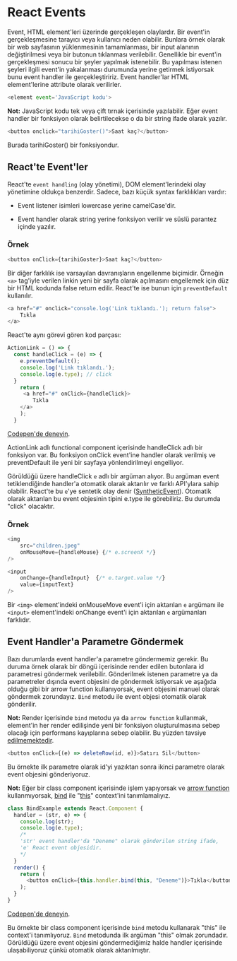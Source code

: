 # React Events

Event, HTML element'leri üzerinde gerçekleşen olaylardır. Bir event'in gerçekleşmesine tarayıcı veya kullanıcı neden olabilir. Bunlara örnek olarak bir web sayfasının yüklenmesinin tamamlanması, bir input alanının değiştirilmesi veya bir butonun tıklanması verilebilir. Genellikle bir event'in gerçekleşmesi sonucu bir şeyler yapılmak istenebilir. Bu yapılması istenen şeyleri ilgili event'in yakalanması durumunda yerine getirmek istiyorsak bunu event handler ile gerçekleştiririz. Event handler'lar HTML element'lerine attribute olarak verilirler.

```javascript
<element event='JavaScript kodu'>
```

**Not:** JavaScript kodu tek veya çift tırnak içerisinde yazılabilir. Eğer event handler bir fonksiyon olarak belirtilecekse o da bir string ifade olarak yazılır.

```javascript
<button onclick="tarihiGoster()">Saat kaç?</button>
```

Burada tarihiGoster() bir fonksiyondur.

## React'te Event'ler

React'te `event handling` (olay yönetimi), DOM element'lerindeki olay yönetimine oldukça benzerdir. Sadece, bazı küçük syntax farklılıkları vardır:

- Event listener isimleri lowercase yerine camelCase'dir.

- Event handler olarak string yerine fonksiyon verilir ve süslü parantez içinde yazılır.

### Örnek

```javascript
<button onClick={tarihiGoster}>Saat kaç?</button>
```



Bir diğer farklılık ise varsayılan davranışların engellenme biçimidir. Örneğin `<a>` tag'iyle verilen linkin yeni bir sayfa olarak açılmasını engellemek için düz bir HTML kodunda false return edilir. React'te ise bunun için `preventDefault` kullanılır.

```javascript
<a href="#" onclick="console.log('Link tıklandı.'); return false">
	Tıkla
</a>
```

React'te aynı görevi gören kod parçası:

```javascript
ActionLink = () => {
  const handleClick = (e) => {
    e.preventDefault();
    console.log('Link tıklandı.');
    console.log(e.type); // click
  }
    return (
     <a href="#" onClick={handleClick}>
    	Tıkla
    </a>
    );
  }

```

[Codepen'de deneyin](https://codepen.io/Kodluyoruz/pen/OJRmbrB?editors=1111).

ActionLink adlı functional component içerisinde handleClick adlı bir fonksiyon var. Bu fonksiyon onClick event'ine handler olarak verilmiş ve preventDefault ile yeni bir sayfaya yönlendirilmeyi engelliyor. 

Görüldüğü üzere handleClick `e` adlı bir argüman alıyor. Bu argüman event tetiklendiğinde handler'a otomatik olarak aktarılır ve farklı API'ylara sahip olabilir. React'te bu `e`'ye sentetik olay denir ([SyntheticEvent](https://tr.reactjs.org/docs/events.html)). Otomatik olarak aktarılan bu event objesinin tipini e.type ile görebiliriz. Bu durumda "click" olacaktır. 

### Örnek

```javascript
<img
	src="children.jpeg"
	onMouseMove={handleMouse} {/* e.screenX */}
/>

<input
	onChange={handleInput}  {/* e.target.value */}
	value={inputText}
/>
```

Bir  `<img>` element'indeki onMouseMove event'i için aktarılan `e` argümanı ile  `<input>` element'indeki onChange event'i için aktarılan `e` argümanları farklıdır. 

## Event Handler'a Parametre Göndermek

Bazı durumlarda event handler'a parametre göndermemiz gerekir. Bu duruma örnek olarak bir döngü içerisinde render edilen butonlara id parametresi göndermek verilebilir. Gönderilmek istenen parametre ya da parametreler dışında event objesini de göndermek istiyorsak ve aşağıda olduğu gibi bir arrow function kullanıyorsak, event objesini manuel olarak göndermek zorundayız. `Bind` metodu ile event objesi otomatik olarak gönderilir. 

**Not:** Render içerisinde `bind` metodu ya da `arrow function` kullanmak, element'in her render edilişinde yeni bir fonksiyon oluşturulmasına sebep olacağı için performans kayıplarına sebep olabilir. Bu yüzden tavsiye [edilmemektedir](https://tr.reactjs.org/docs/faq-functions.html).

```javascript
<button onClick={(e) => deleteRow(id, e)}>Satırı Sil</button>

```

Bu örnekte ilk parametre olarak id'yi yazıktan sonra ikinci parametre olarak event objesini gönderiyoruz. 

**Not:** Eğer bir class component içerisinde işlem yapıyorsak ve [arrow function](https://developer.mozilla.org/tr/docs/Web/JavaScript/Reference/Functions/Arrow_functions) kullanmıyorsak, [bind](https://developer.mozilla.org/en-US/docs/Web/JavaScript/Reference/Global_Objects/Function/bind) ile "[this](https://developer.mozilla.org/tr/docs/Web/JavaScript/Reference/Operat%C3%B6rler/this)" context'ini tanımlamalıyız. 



```javascript
class BindExample extends React.Component {
  handler = (str, e) => {
    console.log(str);
    console.log(e.type);
    /*
    'str' event handler'da "Deneme" olarak gönderilen string ifade, 
    'e' React event objesidir.
    */
  }
  render() {
    return (
      <button onClick={this.handler.bind(this, "Deneme")}>Tıkla</button>
    );
  }
}
```

[Codepen'de deneyin](https://codepen.io/Kodluyoruz/pen/gOwWgvN?editors=1011).

Bu örnekte bir class component içerisinde `bind` metodu kullanarak "this" ile context'i tanımlıyoruz. `Bind` metodunda ilk argüman "this" olmak zorundadır. Görüldüğü üzere event objesini göndermediğimiz halde handler içerisinde ulaşabiliyoruz çünkü otomatik olarak aktarılmıştır.



